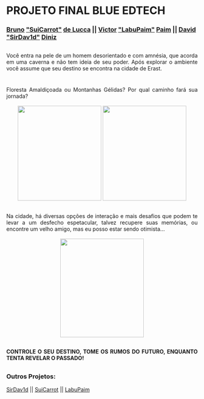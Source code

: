 # PROJETO FINAL BLUE EDTECH


### [Bruno](https://www.linkedin.com/in/bruno-de-lucca-026369220/) ["SuiCarrot"](https://github.com/SuiCarrot) [de Lucca](https://www.linkedin.com/in/bruno-de-lucca-026369220/)  || [Victor](https://www.linkedin.com/in/labupaim/) ["LabuPaim"](https://github.com/LabuPaim)  [Paim](https://www.linkedin.com/in/labupaim/) ||      [David](https://www.linkedin.com/in/david-dev-/) ["SirDav1d"](https://github.com/sirdav1d) [Diniz](https://www.linkedin.com/in/david-dev-/)

 
 ##

<div align = "justify">
Você entra na pele de um homem desorientado e com amnésia, que acorda em uma caverna
e não tem ideia de seu poder. Após explorar o ambiente você assume que seu destino se encontra na cidade de Erast.
</div>

#

<section align = "justify">
Floresta Amaldiçoada ou Montanhas Gélidas? Por qual caminho fará sua jornada?<br>
 <br>
<div align ="center">
<img width = "220px" height = "250px" src = "https://i.pinimg.com/564x/e7/84/21/e78421f4c365bcb0f5f51337eeedec3a.jpg">
<img width = "220px" height = "250px" src = "https://i.pinimg.com/564x/bc/3e/1e/bc3e1e5867382bbdcaa35c10c7ffbfc3.jpg">
</div>
</section>

##

<section align = "justify">
Na cidade, há diversas opções de interação e mais desafios que podem te levar a um desfecho 
espetacular, talvez recupere suas memórias, ou encontre um velho amigo, mas eu posso
estar sendo otimista...<br>
 <br>
<div align = "center">
<img width = "220px" height = "260px" src = "https://i.pinimg.com/564x/00/59/e7/0059e731bd6cc4e8c4c0d131a2517811.jpg">
</div>
<section>

 ##
 
#### CONTROLE O SEU DESTINO, TOME OS RUMOS DO FUTURO, ENQUANTO TENTA REVELAR O PASSADO!

##

 ### Outros Projetos:
 
[SirDav1d](https://github.com/sirdav1d/MOD01-PROJETO01-BLUEMER) || [SuiCarrot](https://github.com/SuiCarrot/JornadaDoHeroi) || [LabuPaim](https://github.com/LabuPaim/Projetos-Blue_EdTech)

 ##
